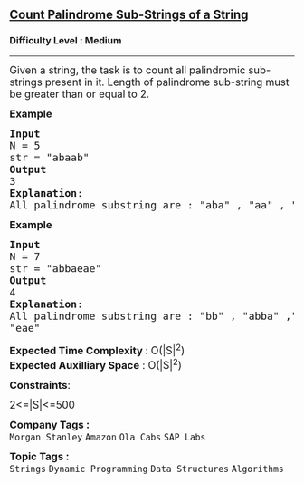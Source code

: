 <h2><a href="https://www.geeksforgeeks.org/problems/count-palindrome-sub-strings-of-a-string0652/1">Count Palindrome Sub-Strings of a String</a></h2><h3>Difficulty Level : Medium</h3><hr><div class="problems_problem_content__Xm_eO"><p><span style="font-size:18px">Given a string, the task is to count all palindromic sub-strings present in it.&nbsp;Length of palindrome sub-string must be&nbsp;greater than or equal to 2.&nbsp;</span></p>

<p><span style="font-size:18px"><strong>Example</strong></span></p>

<pre><span style="font-size:18px"><strong>Input</strong>
N = 5
str = "abaab"
<strong>Output</strong>
3
<strong>Explanation</strong>:
All palindrome substring are : "aba" , "aa" , "baab"</span></pre>

<p><strong><span style="font-size:18px">Example</span></strong></p>

<pre><span style="font-size:18px"><strong>Input</strong>
N = 7
str = "abbaeae"
<strong>Output</strong>
4
<strong>Explanation</strong>:
All palindrome substring are : "bb" , "abba" ,"aea",
"eae"</span></pre>

<p><span style="font-size:18px"><strong>Expected Time Complexity </strong>: O(|S|<sup>2</sup>)<br>
<strong>Expected Auxilliary Space</strong> : O(|S|<sup>2</sup>)</span></p>

<p><span style="font-size:18px"><strong>Constraints</strong>:</span></p>

<p><span style="font-size:18px">2&lt;=|S|&lt;=500</span></p>
</div><p><span style=font-size:18px><strong>Company Tags : </strong><br><code>Morgan Stanley</code>&nbsp;<code>Amazon</code>&nbsp;<code>Ola Cabs</code>&nbsp;<code>SAP Labs</code>&nbsp;<br><p><span style=font-size:18px><strong>Topic Tags : </strong><br><code>Strings</code>&nbsp;<code>Dynamic Programming</code>&nbsp;<code>Data Structures</code>&nbsp;<code>Algorithms</code>&nbsp;